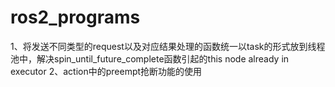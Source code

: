 # ros2_programs
1、将发送不同类型的request以及对应结果处理的函数统一以task的形式放到线程池中，解决spin_until_future_complete函数引起的this node already in executor
2、action中的preempt抢断功能的使用
